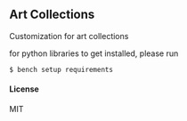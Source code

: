 ## Art Collections

Customization for art collections

for python libraries to get installed, please run

`$ bench setup requirements`

#### License

MIT

